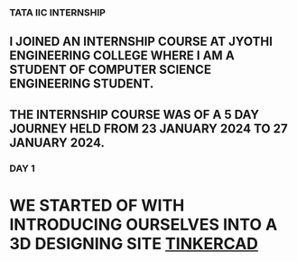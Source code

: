 ### TATA IIC INTERNSHIP
## I JOINED AN INTERNSHIP COURSE AT JYOTHI ENGINEERING COLLEGE WHERE I AM A STUDENT OF COMPUTER SCIENCE ENGINEERING STUDENT.
## THE INTERNSHIP COURSE WAS OF A 5 DAY JOURNEY HELD FROM 23 JANUARY 2024 TO 27 JANUARY 2024.

### DAY 1

# WE STARTED OF WITH INTRODUCING OURSELVES INTO A 3D DESIGNING SITE [TINKERCAD](https://www.tinkercad.com/things/h8pAe8wPh30-mighty-snaget-jofo/edit)
